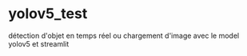 # yolov5_test
détection d'objet en temps réel ou chargement d'image avec le model yolov5 et streamlit
